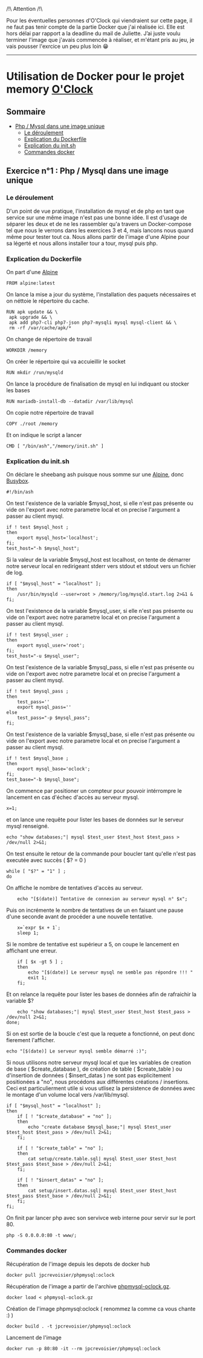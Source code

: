 /!\ Attention /!\

Pour les éventuelles personnes d'O'Clock qui viendraient sur cette page, il ne faut pas tenir compte de la partie Docker que j'ai réalisée ici. Elle est hors délai par rapport a la deadline du mail de Juliette. J’ai juste voulu terminer l'image que j'avais commencée à réaliser, et m'étant pris au jeu, je vais pousser l'exrcice un peu plus loin 😁

---

# Utilisation de Docker pour le projet memory [O'Clock](http://oclock.io)


## Sommaire


* [Php / Mysql dans une image unique](#PhpMysqlDocker)
    * [Le déroulement](#deroulementPhpMysql)
    * [Explication du Dockerfile](#dockerfilePhpMysql)
    * [Explication du init.sh](#initPhpMysql)
    * [Commandes docker](#commandesPhpMysql)

## Exercice n°1 : Php / Mysql dans une image unique <a name="PhpMysqlDocker"></a>

### Le déroulement <a name="deroulementPhpMysql"></a>

D'un point de vue pratique, l'installation de mysql et de php en tant que service sur une même image n'est pas une bonne idée. Il est d'usage de séparer les deux et de ne les rassembler qu'a travers un Docker-compose tel que nous le verrons dans les exercices 3 et 4, mais lancons nous quand même pour tester tout ca. Nous allons partir de l'image d'une Alpine pour sa légerté et nous allons installer tour a tour, mysql puis php. 

### Explication du Dockerfile <a name="dockerfilePhpMysql"></a>

On part d'une [Alpine](https://alpinelinux.org/)

	FROM alpine:latest

On lance la mise a jour du système, l'installation des paquets nécessaires et on néttoie le répertoire du cache.

    RUN apk update && \
     apk upgrade && \
     apk add php7-cli php7-json php7-mysqli mysql mysql-client && \
     rm -rf /var/cache/apk/*

On change de répertoire de travail

	WORKDIR /memory

On créer le répertoire qui va accuieillir le socket

	RUN mkdir /run/mysqld

On lance la procédure de finalisation de mysql en lui indiquant ou stocker les bases

	RUN mariadb-install-db --datadir /var/lib/mysql

On copie notre répertoire de travail

	COPY ./root /memory

Et on indique le script a lancer

	CMD [ "/bin/ash","/memory/init.sh" ]


### Explication du init.sh <a name="initPhpMysql"></a>


On déclare le sheebang ash puisque nous somme sur une [Alpine](https://alpinelinux.org/), donc [Busybox](https://fr.wikipedia.org/wiki/BusyBox).

	#!/bin/ash

On test l'existence de la variable $mysql_host, si elle n'est pas présente ou vide on l'export avec notre parametre local et on precise l'argument a passer au client mysql.

    if ! test $mysql_host ;
    then
    	export mysql_host='localhost';
    fi;
    test_host="-h $mysql_host";

Si la valeur de la variable $mysql_host est localhost, on tente de démarrer notre serveur local en redirigeant stderr vers stdout et stdout vers un fichier de log.

    if [ "$mysql_host" = "localhost" ];
    then
    	/usr/bin/mysqld --user=root > /memory/log/mysqld.start.log 2>&1 &
    fi;

On test l'existence de la variable $mysql_user, si elle n'est pas présente ou vide on l'export avec notre parametre local et on precise l'argument a passer au client mysql.

    if ! test $mysql_user ;
    then
    	export mysql_user='root';
    fi;
    test_host="-u $mysql_user";

On test l'existence de la variable $mysql_pass, si elle n'est pas présente ou vide on l'export avec notre parametre local et on precise l'argument a passer au client mysql.

    if ! test $mysql_pass ;
    then
    	test_pass=''
    	export mysql_pass=''
    else
    	test_pass="-p $mysql_pass";
    fi;

On test l'existence de la variable $mysql_base, si elle n'est pas présente ou vide on l'export avec notre parametre local et on precise l'argument a passer au client mysql.

    if ! test $mysql_base ;
    then
    	export mysql_base='oclock';
    fi;
    test_base="-b $mysql_base";


On commence par positioner un compteur pour pouvoir intérrompre le lancement en cas d'échec d'accès au serveur mysql.

    x=1;

et on lance une requête pour lister les bases de données sur le serveur mysql renseigné.

    echo "show databases;"| mysql $test_user $test_host $test_pass > /dev/null 2>&1;

On test ensuite le retour de la commande pour boucler tant qu'elle n'est pas executée avec succès ( $? = 0 )

    while [ "$?" = "1" ] ;
    do

On affiche le nombre de tentatives d'accès au serveur.

    	echo "[$(date)] Tentative de connexion au serveur mysql n° $x";

Puis on incrémente le nombre de tentatives de un en faisant une pause d'une seconde avant de procéder a une nouvelle tentative.

    	x=`expr $x + 1`;
    	sleep 1;

Si le nombre de tentative est supérieur a 5, on coupe le lancement en affichant une erreur.

    	if [ $x -gt 5 ] ;
    	then
    		echo "[$(date)] Le serveur mysql ne semble pas répondre !!! "
    		exit 1;
    	fi;

Et on relance la requête pour lister les bases de données afin de rafraichir la variable $?

    	echo "show databases;"| mysql $test_user $test_host $test_pass > /dev/null 2>&1;
    done;

Si on est sortie de la boucle c'est que la requete a fonctionné, on peut donc fierement l'afficher.

    echo "[$(date)] Le serveur mysql semble démarré :)";

Si nous utilisons notre serveur mysql local et que les variables de creation de base ( $create_database ), de création de table ( $create_table ) ou d'insertion de données ( $insert_datas ) ne sont pas explicitement positionées a "no", nous procédons aux différentes créations / insertions. Ceci est particulierment utile si vous utlisez la persistence de données avec le montage d'un volume local vers /var/lib/mysql.


    if [ "$mysql_host" = "localhost" ];
    then
    	if [ ! "$create_database" = "no" ];
    	then
    		echo "create database $mysql_base;"| mysql $test_user $test_host $test_pass > /dev/null 2>&1;
    	fi;

    	if [ ! "$create_table" = "no" ];
    	then
    		cat setup/create.table.sql| mysql $test_user $test_host $test_pass $test_base > /dev/null 2>&1;
    	fi;

    	if [ ! "$insert_datas" = "no" ];
    	then
    		cat setup/insert.datas.sql| mysql $test_user $test_host $test_pass $test_base > /dev/null 2>&1;
    	fi;
    fi;

On finit par lancer php avec son servivce web interne pour servir sur le port 80.

	php -S 0.0.0.0:80 -t www/;


### Commandes docker  <a name="commandesPhpMysql"></a>

Récupération de l'image depuis les depots de docker hub

	docker pull jpcrevoisier/phpmysql:oclock

Récupération de l'image a partir de l'archive [phpmysql-oclock.gz](https://github.com/jpcrevoisier/memory/raw/main/docker/phpmysql/phpmysql-oclock.gz).

	docker load < phpmysql-oclock.gz

Création de l'image phpmysql:oclock ( renommez la comme ca vous chante :) )

	docker build . -t jpcrevoisier/phpmysql:oclock

Lancement de l'image

	docker run -p 80:80 -it --rm jpcrevoisier/phpmysql:oclock




